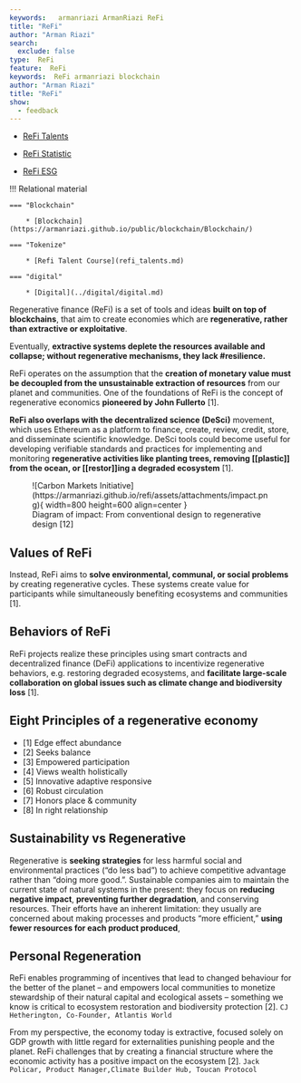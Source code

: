 ```yaml
---
keywords:   armanriazi ArmanRiazi ReFi
title: "ReFi"
author: "Arman Riazi"
search:
  exclude: false
type:  ReFi
feature:  ReFi
keywords:  ReFi armanriazi blockchain
author: "Arman Riazi"
title: "ReFi"
show:
  - feedback
---
```


- [ReFi Talents](refi_talents.md)

- [ReFi Statistic](statistic_refi.md)

- [ReFi ESG](esg.md)

!!! Relational material

    === "Blockchain"

        * [Blockchain](https://armanriazi.github.io/public/blockchain/Blockchain/)

    === "Tokenize"

        * [Refi Talent Course](refi_talents.md)
    
    === "digital"

        * [Digital](../digital/digital.md)





Regenerative finance (ReFi) is a set of tools and ideas **built on top of blockchains**, that aim to create economies which are **regenerative, rather than extractive or exploitative**. 

Eventually, **extractive systems deplete the resources available and collapse; without regenerative mechanisms, they lack #resilience.** 

ReFi operates on the assumption that the **creation of monetary value must be decoupled from the unsustainable extraction of resources** from our planet and communities. One of the foundations of ReFi is the concept of regenerative economics **pioneered by John Fullerto** [1].

**ReFi also overlaps with the decentralized science (DeSci)** movement, which uses Ethereum as a platform to finance, create, review, credit, store, and disseminate scientific knowledge. DeSci tools could become useful for developing verifiable standards and practices for implementing and monitoring **regenerative activities like planting trees, removing [[plastic]] from the ocean, or [[restor]]ing a degraded ecosystem** [1].

<figure markdown>
![Carbon Markets Initiative](https://armanriazi.github.io/refi/assets/attachments/impact.png){ width=800 height=600 align=center }
<figcaption>Diagram of impact: From conventional design to regenerative design [12]</figcaption>
</figure>

## Values of ReFi

Instead, ReFi aims to **solve environmental, communal, or social problems** by creating regenerative cycles. These systems create value for participants while simultaneously benefiting ecosystems and communities [1].

## Behaviors of ReFi

ReFi projects realize these principles using smart contracts and decentralized finance (DeFi) applications to incentivize regenerative behaviors, e.g. restoring degraded ecosystems, and **facilitate large-scale collaboration on global issues such as climate change and biodiversity loss** [1].

## Eight Principles of a regenerative economy

- [1] Edge effect abundance
- [2] Seeks balance
- [3] Empowered participation
- [4] Views wealth holistically
- [5] Innovative adaptive responsive
- [6] Robust circulation
- [7] Honors place & community
- [8] In right relationship

## Sustainability vs Regenerative

Regenerative is **seeking strategies** for less harmful social and environmental practices (“do less bad”) to achieve competitive advantage rather than “doing more good.”.
Sustainable companies aim to maintain the current state of natural systems in the present: they focus on **reducing negative impact**, **preventing further degradation**, and conserving resources. Their efforts have an inherent limitation: they usually are concerned about making processes and products “more efficient,” **using fewer resources for each product produced**,

## Personal Regeneration

ReFi enables programming of incentives that lead to changed behaviour for the better of the planet – and empowers local communities to monetize stewardship of their natural capital and ecological assets – something we know is critical to ecosystem restoration and biodiversity protection [2].
`CJ Hetherington, Co-Founder, Atlantis World`

From my perspective, the economy today is extractive, focused solely on GDP growth with little regard for externalities punishing people and the planet. ReFi challenges that by creating a financial structure where the economic activity has a positive impact on the ecosystem [2].
`Jack Policar, Product Manager,Climate Builder Hub, Toucan Protocol`